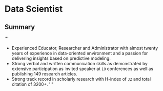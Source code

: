 # Data Scientist 

## Summary 
'''
- Experienced Educator, Researcher and Administrator with almost twenty years of experience in data-oriented environment and a passion for delivering insights based on predictive modeling. 
- Strong verbal and written communication skills as demonstrated by extensive participation as invited speaker at `10` conferences as well as publishing 149 research articles.
- Strong track record in scholarly research with H-index of `32` and total citation of 3200+.
'''